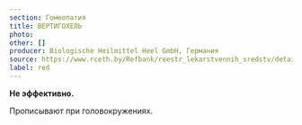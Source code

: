 ```yaml
---
section: Гомеопатия
title: ВЕРТИГОХЕЛЬ
photo:
other: []
producer: Biologische Heilmittel Heel GmbH, Германия
source: https://www.rceth.by/Refbank/reestr_lekarstvennih_sredstv/details/10018_96_01_07_12_17_18
label: red
---
```


**Не эффективно.**

Прописывают при головокружениях.
